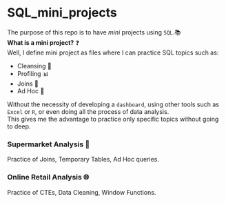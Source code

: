 # SQL_mini_projects

The purpose of this repo is to have *mini* projects using `SQL`.📚  
**What is a mini project?** ❓  
Well, I define mini project as files where I can practice SQL topics such as:
 - Cleansing 🧼
 - Profiling 📊
 - Joins 🔑
 - Ad Hoc 🙋‍

Without the necessity of developing a `dashboard`, using other tools such as `Excel` or `R`, or even doing all the process of data analysis.  
This gives me the advantage to practice only specific topics without going to deep.

### Supermarket Analysis 🏪
Practice of Joins, Temporary Tables, Ad Hoc queries.

### Online Retail Analysis 🌐
Practice of CTEs, Data Cleaning, Window Functions.
